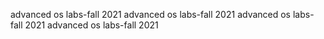 advanced os labs-fall 2021
advanced os labs-fall 2021
advanced os labs-fall 2021
advanced os labs-fall 2021
